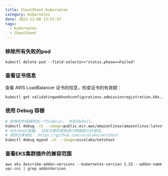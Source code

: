 ```yaml
---
title: CheatSheet_Kubernetes
category: Kubernetes
date: 2023-12-08 13:57:57
tags:
  - Kubernetes
  - CheatSheet
---
```

### 移除所有失败的pod
```shell
kubectl delete pod --field-selector="status.phase==Failed"
```

### 查看证书信息
查看 AWS LoadBalancer 证书的信息，检查证书的有效期： 
```bash
kubectl get validatingwebhookconfigurations.admissionregistration.k8s.io aws-load-balancer-webhook -ojsonpath={.webhooks[0].clientConfig.caBundle}  | base64 -d  | openssl x509 -noout -text
```

### 使用 Debug 容器
```bash
# 给特定的容器附加一个Sidecar， 并启动shell。
kubectl debug -it --image=public.ecr.aws/amazonlinux/amazonlinux:latest aws-node-cpmck
# netshoot容器， 比较方便的用来进行网络部分的调试。
# 项目仓库地址： https://github.com/nicolaka/netshoot
kubectl debug mypod -it --image=nicolaka/netshoot
```
### 查看EKS集群插件的兼容范围
```shell
aws eks describe-addon-versions --kubernetes-version 1.25 --addon-name vpc-cni | grep addonVersion
```
